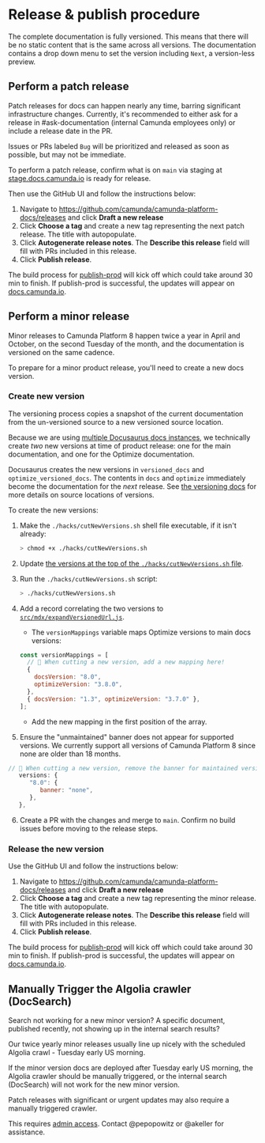 # Release & publish procedure

The complete documentation is fully versioned. This means that there will be no static content that is the same across all versions. The documentation contains a drop down menu to set the version including `Next`, a version-less preview.

## Perform a patch release

Patch releases for docs can happen nearly any time, barring significant infrastructure changes. Currently, it's recommended to either ask for a release in #ask-documentation (internal Camunda employees only) or include a release date in the PR.

Issues or PRs labeled `Bug` will be prioritized and released as soon as possible, but may not be immediate.

To perform a patch release, confirm what is on `main` via staging at [stage.docs.camunda.io](https://stage.docs.camunda.io) is ready for release.

Then use the GitHub UI and follow the instructions below:

1. Navigate to https://github.com/camunda/camunda-platform-docs/releases and click **Draft a new release**
2. Click **Choose a tag** and create a new tag representing the next patch release. The title with autopopulate.
3. Click **Autogenerate release notes**. The **Describe this release** field will fill with PRs included in this release.
4. Click **Publish release**.

The build process for [publish-prod](https://github.com/camunda/camunda-platform-docs/actions/workflows/publish-prod.yaml) will kick off which could take around 30 min to finish. If publish-prod is successful, the updates will appear on [docs.camunda.io](https://docs.camunda.io).

## Perform a minor release

Minor releases to Camunda Platform 8 happen twice a year in April and October, on the second Tuesday of the month, and the documentation is versioned on the same cadence.

To prepare for a minor product release, you'll need to create a new docs version.

### Create new version

The versioning process copies a snapshot of the current documentation from the un-versioned source to a new versioned source location.

Because we are using [multiple Docusaurus docs instances](./versioning.md#instances-docs-vs-optimize), we technically create _two_ new versions at time of product release: one for the main documentation, and one for the Optimize documentation.

Docusaurus creates the new versions in `versioned_docs` and `optimize_versioned_docs`. The contents in `docs` and `optimize` immediately become the documentation for the _next_ release. See [the versioning docs](./versioning.md#structure) for more details on source locations of versions.

To create the new versions:

1. Make the `./hacks/cutNewVersions.sh` shell file executable, if it isn't already:

   ```bash
   > chmod +x ./hacks/cutNewVersions.sh
   ```

2. Update [the versions at the top of the `./hacks/cutNewVersions.sh` file](../hacks/cutNewVersions.sh#L4-L8).
3. Run the `./hacks/cutNewVersions.sh` script:

   ```bash
   > ./hacks/cutNewVersions.sh
   ```

4. Add a record correlating the two versions to [`src/mdx/expandVersionedUrl.js`](../src/mdx/expandVersionedUrl.js#L20-L27).

   - The `versionMappings` variable maps Optimize versions to main docs versions:

   ```javascript
   const versionMappings = [
     // 👋 When cutting a new version, add a new mapping here!
     {
       docsVersion: "8.0",
       optimizeVersion: "3.8.0",
     },
     { docsVersion: "1.3", optimizeVersion: "3.7.0" },
   ];
   ```

   - Add the new mapping in the first position of the array.

5. Ensure the "unmaintained" banner does not appear for supported versions. We currently support all versions of Camunda Platform 8 since none are older than 18 months.

```javascript
// 👋 When cutting a new version, remove the banner for maintained versions by adding an entry. Remove the entry to versions >18 months old.
   versions: {
      "8.0": {
         banner: "none",
      },
   },
```

6. Create a PR with the changes and merge to `main`. Confirm no build issues before moving to the release steps.

### Release the new version

Use the GitHub UI and follow the instructions below:

1. Navigate to https://github.com/camunda/camunda-platform-docs/releases and click **Draft a new release**
2. Click **Choose a tag** and create a new tag representing the minor release. The title with autopopulate.
3. Click **Autogenerate release notes**. The **Describe this release** field will fill with PRs included in this release.
4. Click **Publish release**.

The build process for [publish-prod](https://github.com/camunda/camunda-platform-docs/actions/workflows/publish-prod.yaml) will kick off which could take around 30 min to finish. If publish-prod is successful, the updates will appear on [docs.camunda.io](https://docs.camunda.io).

## Manually Trigger the Algolia crawler (DocSearch)

Search not working for a new minor version? A specific document, published recently, not showing up in the internal search results? 

Our twice yearly minor releases usually line up nicely with the scheduled Algolia crawl - Tuesday early US morning. 

If the minor version docs are deployed after Tuesday early US morning, the Algolia crawler should be manually triggered, or the internal search (DocSearch) will not work for the new minor version. 

Patch releases with significant or urgent updates may also require a manually triggered crawler.

This requires [admin access](https://crawler.algolia.com/admin/users/login). Contact @pepopowitz or @akeller for assistance.

